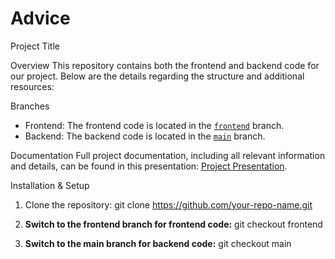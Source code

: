 # Advice

Project Title

Overview
This repository contains both the frontend and backend code for our project. Below are the details regarding the structure and additional resources:

Branches
- Frontend: The frontend code is located in the [`frontend`](https://github.com/suxrobergashev/Advice/tree/frontend) branch.
- Backend: The backend code is located in the [`main`](https://github.com/suxrobergashev/Advice/tree/main) branch.

Documentation
Full project documentation, including all relevant information and details, can be found in this presentation: [Project Presentation](https://www.canva.com/design/DAGRYFIOw5s/e4Adrx45dSZ7THfxOGETjg/view?utm_content=DAGRYFIOw5s&utm_campaign=designshare&utm_medium=link&utm_source=editor).

Installation & Setup
1. Clone the repository:
   git clone https://github.com/your-repo-name.git
   
2. **Switch to the frontend branch for frontend code:**
   git checkout frontend
   
3. **Switch to the main branch for backend code:**
   git checkout main
   
